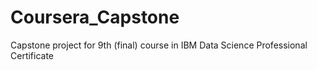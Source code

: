 # Coursera_Capstone
Capstone project for 9th (final) course in IBM Data Science Professional Certificate
